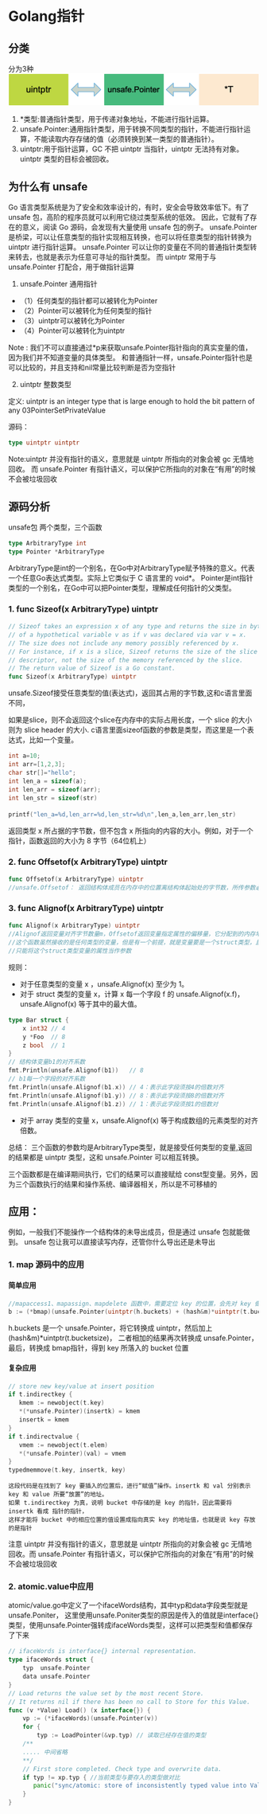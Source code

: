 # Golang指针

## 分类
分为3种
![](pointer_transfer.png)
1. *类型:普通指针类型，用于传递对象地址，不能进行指针运算。
2. unsafe.Pointer:通用指针类型，用于转换不同类型的指针，不能进行指针运算，不能读取内存存储的值（必须转换到某一类型的普通指针）。
3. uintptr:用于指针运算，GC 不把 uintptr 当指针，uintptr 无法持有对象。uintptr 类型的目标会被回收。


## 为什么有 unsafe
Go 语言类型系统是为了安全和效率设计的，有时，安全会导致效率低下。有了 unsafe 包，高阶的程序员就可以利用它绕过类型系统的低效。
因此，它就有了存在的意义，阅读 Go 源码，会发现有大量使用 unsafe 包的例子。
unsafe.Pointer 是桥梁，可以让任意类型的指针实现相互转换，也可以将任意类型的指针转换为 uintptr 进行指针运算。
unsafe.Pointer 可以让你的变量在不同的普通指针类型转来转去，也就是表示为任意可寻址的指针类型。
而 uintptr 常用于与 unsafe.Pointer 打配合，用于做指针运算

1. unsafe.Pointer   通用指针

- （1）任何类型的指针都可以被转化为Pointer
- （2）Pointer可以被转化为任何类型的指针
- （3）uintptr可以被转化为Pointer
- （4）Pointer可以被转化为uintptr

Note : 我们不可以直接通过*p来获取unsafe.Pointer指针指向的真实变量的值，因为我们并不知道变量的具体类型。
   和普通指针一样，unsafe.Pointer指针也是可以比较的，并且支持和nil常量比较判断是否为空指针


2. uintptr   整数类型

定义: uintptr is an integer type that is large enough to hold the bit pattern of any 03PointerSetPrivateValue

源码：
```go
type uintptr uintptr
```

Note:uintptr 并没有指针的语义，意思就是 uintptr 所指向的对象会被 gc 无情地回收。
而 unsafe.Pointer 有指针语义，可以保护它所指向的对象在“有用”的时候不会被垃圾回收

## 源码分析

unsafe包 两个类型，三个函数
```go
type ArbitraryType int
type Pointer *ArbitraryType
```

ArbitraryType是int的一个别名，在Go中对ArbitraryType赋予特殊的意义。代表一个任意Go表达式类型。实际上它类似于 C 语言里的 void*。
Pointer是int指针类型的一个别名，在Go中可以把Pointer类型，理解成任何指针的父类型。

### 1. func Sizeof(x ArbitraryType) uintptr
```go
// Sizeof takes an expression x of any type and returns the size in bytes
// of a hypothetical variable v as if v was declared via var v = x.
// The size does not include any memory possibly referenced by x.
// For instance, if x is a slice, Sizeof returns the size of the slice
// descriptor, not the size of the memory referenced by the slice.
// The return value of Sizeof is a Go constant.
func Sizeof(x ArbitraryType) uintptr

```
unsafe.Sizeof接受任意类型的值(表达式)，返回其占用的字节数,这和c语言里面不同，

如果是slice，则不会返回这个slice在内存中的实际占用长度，一个 slice 的大小则为 slice header 的大小.
c语言里面sizeof函数的参数是类型，而这里是一个表达式，比如一个变量。
```C
int a=10;
int arr=[1,2,3];
char str[]="hello";
int len_a = sizeof(a);
int len_arr = sizeof(arr);
int len_str = sizeof(str)
 
printf("len_a=%d,len_arr=%d,len_str=%d\n",len_a,len_arr,len_str)

```
返回类型 x 所占据的字节数，但不包含 x 所指向的内容的大小。例如，对于一个指针，函数返回的大小为 8 字节（64位机上）

### 2. func Offsetof(x ArbitraryType) uintptr
```go
func Offsetof(x ArbitraryType) uintptr
//unsafe.Offsetof： 返回结构体成员在内存中的位置离结构体起始处的字节数，所传参数必须是结构体的成员
```

### 3. func Alignof(x ArbitraryType) uintptr
```go
func Alignof(x ArbitraryType) uintptr
//Alignof返回变量对齐字节数量m，Offsetof返回变量指定属性的偏移量，它分配到的内存地址能整除 m.
//这个函数虽然接收的是任何类型的变量，但是有一个前提，就是变量要是一个struct类型，且还不能直接将这个struct类型的变量当作参数，
//只能将这个struct类型变量的属性当作参数
```
规则：
- 对于任意类型的变量 x ，unsafe.Alignof(x) 至少为 1。
- 对于 struct 类型的变量 x，计算 x 每一个字段 f 的 unsafe.Alignof(x.f)，unsafe.Alignof(x) 等于其中的最大值。
```go
type Bar struct {
    x int32 // 4
    y *Foo  // 8
    z bool  // 1
}
// 结构体变量b1的对齐系数
fmt.Println(unsafe.Alignof(b1))   // 8
// b1每一个字段的对齐系数
fmt.Println(unsafe.Alignof(b1.x)) // 4：表示此字段须按4的倍数对齐
fmt.Println(unsafe.Alignof(b1.y)) // 8：表示此字段须按8的倍数对齐
fmt.Println(unsafe.Alignof(b1.z)) // 1：表示此字段须按1的倍数对
```  

- 对于 array 类型的变量 x，unsafe.Alignof(x) 等于构成数组的元素类型的对齐倍数。


总结：
三个函数的参数均是ArbitraryType类型，就是接受任何类型的变量,返回的结果都是 uintptr 类型，这和 unsafe.Pointer 可以相互转换。

三个函数都是在编译期间执行，它们的结果可以直接赋给 const型变量。另外，因为三个函数执行的结果和操作系统、编译器相关，所以是不可移植的


## 应用：
例如，一般我们不能操作一个结构体的未导出成员，但是通过 unsafe 包就能做到。
unsafe 包让我可以直接读写内存，还管你什么导出还是未导出

### 1. map 源码中的应用

#### 简单应用
```go
//mapaccess1、mapassign、mapdelete 函数中，需要定位 key 的位置，会先对 key 做哈希运算。
b := (*bmap)(unsafe.Pointer(uintptr(h.buckets) + (hash&m)*uintptr(t.bucketsize)))
```

h.buckets 是一个 unsafe.Pointer，将它转换成 uintptr，然后加上 (hash&m)*uintptr(t.bucketsize)，
二者相加的结果再次转换成 unsafe.Pointer，最后，转换成 bmap指针，得到 key 所落入的 bucket 位置

#### 复杂应用
```go
// store new key/value at insert position
if t.indirectkey {
   kmem := newobject(t.key)
   *(*unsafe.Pointer)(insertk) = kmem
   insertk = kmem
}
if t.indirectvalue {
   vmem := newobject(t.elem)
   *(*unsafe.Pointer)(val) = vmem
}
typedmemmove(t.key, insertk, key)
```

	这段代码是在找到了 key 要插入的位置后，进行“赋值”操作。insertk 和 val 分别表示 key 和 value 所要“放置”的地址。
	如果 t.indirectkey 为真，说明 bucket 中存储的是 key 的指针，因此需要将 insertk 看成 指针的指针，
	这样才能将 bucket 中的相应位置的值设置成指向真实 key 的地址值，也就是说 key 存放的是指针
注意
    uintptr 并没有指针的语义，意思就是 uintptr 所指向的对象会被 gc 无情地回收。而 unsafe.Pointer 有指针语义，可以保护它所指向的对象在“有用”的时候不会被垃圾回收

###  2. atomic.value中应用

atomic/value.go中定义了一个ifaceWords结构，其中typ和data字段类型就是unsafe.Poniter，
这里使用unsafe.Poniter类型的原因是传入的值就是interface{}类型，使用unsafe.Pointer强转成ifaceWords类型，这样可以把类型和值都保存了下来
```go
// ifaceWords is interface{} internal representation.
type ifaceWords struct {
    typ  unsafe.Pointer
    data unsafe.Pointer
}
// Load returns the value set by the most recent Store.
// It returns nil if there has been no call to Store for this Value.
func (v *Value) Load() (x interface{}) {
    vp := (*ifaceWords)(unsafe.Pointer(v))
    for {
        typ := LoadPointer(&vp.typ) // 读取已经存在值的类型
    /**
    ..... 中间省略
    **/
    // First store completed. Check type and overwrite data.
    if typ != xp.typ { //当前类型与要存入的类型做对比
       panic("sync/atomic: store of inconsistently typed value into Value")
    }
}
```
